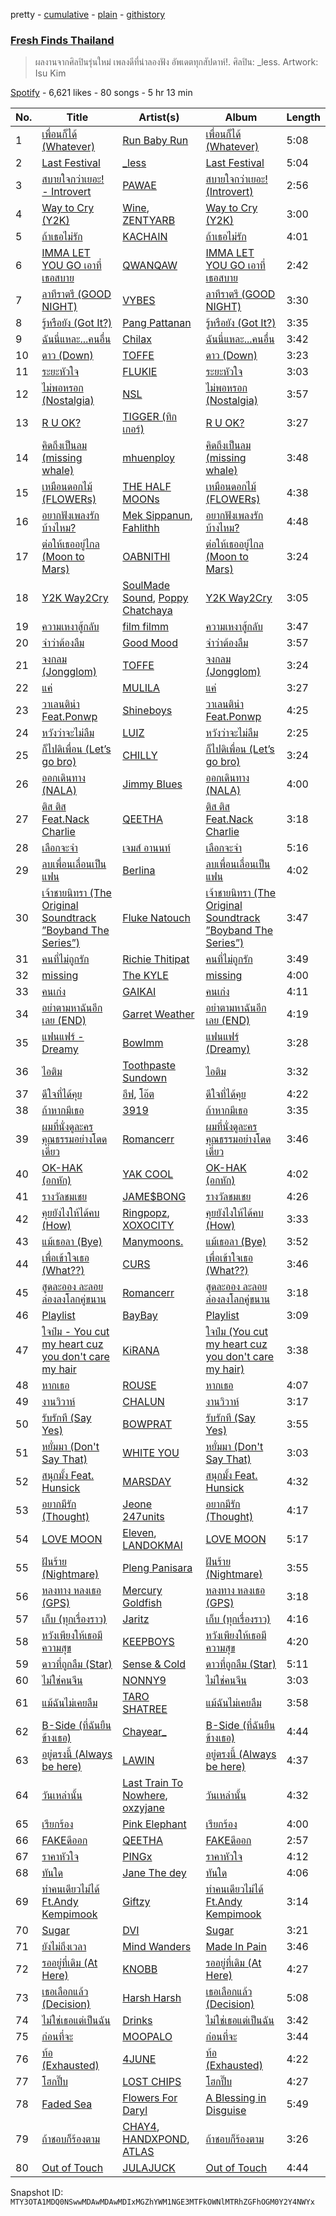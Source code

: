 pretty - [cumulative](/playlists/cumulative/37i9dQZF1DWSLboKmA6wlS.md) - [plain](/playlists/plain/37i9dQZF1DWSLboKmA6wlS) - [githistory](https://github.githistory.xyz/mackorone/spotify-playlist-archive/blob/main/playlists/plain/37i9dQZF1DWSLboKmA6wlS)

### [Fresh Finds Thailand](https://open.spotify.com/playlist/37i9dQZF1DWSLboKmA6wlS)

> ผลงานจากศิลปินรุ่นใหม่ เพลงดีที่น่าลองฟัง อัพเดตทุกสัปดาห์!\. ศิลปิน: \_less\. Artwork: Isu Kim

[Spotify](https://open.spotify.com/user/spotify) - 6,621 likes - 80 songs - 5 hr 13 min

| No. | Title | Artist(s) | Album | Length |
|---|---|---|---|---|
| 1 | [เพื่อนก็ได้ \(Whatever\)](https://open.spotify.com/track/34p8tRSG5ydLyrQILyXnx8) | [Run Baby Run](https://open.spotify.com/artist/57XiaKTRQmtrzWwcL9uQ1z) | [เพื่อนก็ได้ \(Whatever\)](https://open.spotify.com/album/34uy8BfWpUb1nNoRJYcFFt) | 5:08 |
| 2 | [Last Festival](https://open.spotify.com/track/6EVZd1EfvhbLVsNOs0fpKC) | [\_less](https://open.spotify.com/artist/16XaZ9bhtFCLUow2Z1Y7Of) | [Last Festival](https://open.spotify.com/album/36ncWx5vMfncUSRXzTyyH2) | 5:04 |
| 3 | [สบายใจกว่าเยอะ! \- Introvert](https://open.spotify.com/track/46iZLoftB08hY1DXBsAa3e) | [PAWAE](https://open.spotify.com/artist/0phCZmKiRPoDuLUBL7SaSZ) | [สบายใจกว่าเยอะ! \(Introvert\)](https://open.spotify.com/album/2W5ZOff2n0b2t57ajeABlB) | 2:56 |
| 4 | [Way to Cry \(Y2K\)](https://open.spotify.com/track/29hG3o0Q9tPkZUgoNEgPNH) | [Wine](https://open.spotify.com/artist/3LuQ3nUOUPjoCsrIBT14vs), [ZENTYARB](https://open.spotify.com/artist/4Wv4SEO2ZQAOBl4yJcjdxi) | [Way to Cry \(Y2K\)](https://open.spotify.com/album/0r8IZTz0n7SUjAOlZn5SDH) | 3:00 |
| 5 | [ถ้าเธอไม่รัก](https://open.spotify.com/track/3Gz1q4HGgmLOD6rWYryBKp) | [KACHAIN](https://open.spotify.com/artist/4VuHECkJ4Ul7OGc7b1eYKu) | [ถ้าเธอไม่รัก](https://open.spotify.com/album/0AHF8QitCgeE73LjOekffz) | 4:01 |
| 6 | [IMMA LET YOU GO เอาที่เธอสบาย](https://open.spotify.com/track/6F06sb4xwHFEEjs9ijUQKp) | [QWANQAW](https://open.spotify.com/artist/0HgnCPe8oqQDOSHzDfdEUM) | [IMMA LET YOU GO เอาที่เธอสบาย](https://open.spotify.com/album/7tzejCpJhMJUV9vJrreNuo) | 2:42 |
| 7 | [ลาทีราตรี \(GOOD NIGHT\)](https://open.spotify.com/track/3wDu41K0k699QCwJMokF6t) | [VYBES](https://open.spotify.com/artist/1QHlIhz1mXYD2KWRsdrnXI) | [ลาทีราตรี \(GOOD NIGHT\)](https://open.spotify.com/album/3xGgWF5AFngf6CzCtTbRxx) | 3:30 |
| 8 | [รู้หรือยัง \(Got It?\)](https://open.spotify.com/track/5MI4U5ArjCSQZRMrq9u8ZZ) | [Pang Pattanan](https://open.spotify.com/artist/7FJwwIfLOAubzcHBReSN1b) | [รู้หรือยัง \(Got It?\)](https://open.spotify.com/album/6Rjb8uQZYnS6AK7ASBNsk8) | 3:35 |
| 9 | [ฉันนี่แหละ...คนอื่น](https://open.spotify.com/track/1i4sHHgpXJICCcG8rmZVi2) | [Chilax](https://open.spotify.com/artist/347hkhpQtvkWFkspEmFQOE) | [ฉันนี่แหละ...คนอื่น](https://open.spotify.com/album/1JvcG0ZNdFlVFGyfIs704h) | 3:42 |
| 10 | [ดาว \(Down\)](https://open.spotify.com/track/3uoMU6t9HYyS6mzOjYNavf) | [TOFFE](https://open.spotify.com/artist/2seAV47mn1Z0NnjI78vLPn) | [ดาว \(Down\)](https://open.spotify.com/album/0IaQviNjdSyVrrZ0q7ZfqB) | 3:23 |
| 11 | [ระยะหัวใจ](https://open.spotify.com/track/1ZvxQC3jxMuceMdoFo0Cor) | [FLUKIE](https://open.spotify.com/artist/3dR2IRGHNpZ5CBbxOQN03t) | [ระยะหัวใจ](https://open.spotify.com/album/2QfNggOnaDCmeUgF2dKCYX) | 3:03 |
| 12 | [ไม่พอหรอก \(Nostalgia\)](https://open.spotify.com/track/4bQlOqQSBdiryJdl5luBSh) | [NSL](https://open.spotify.com/artist/1ivcHK8EtQIER7f6zAzujL) | [ไม่พอหรอก \(Nostalgia\)](https://open.spotify.com/album/2QDKKzlJwVKPyHQ5zTbTQN) | 3:57 |
| 13 | [R U OK?](https://open.spotify.com/track/6pskBGYOeLLQBOA7B7C9ij) | [TIGGER \(ทิกเกอร์\)](https://open.spotify.com/artist/2DKX2U91UfBZyzVtlwZWdF) | [R U OK?](https://open.spotify.com/album/4Zkf8cfL2yoewuMfwoXk95) | 3:27 |
| 14 | [คิดถึงเป็นลม \(missing whale\)](https://open.spotify.com/track/4TzrnTaVvgrCosoeKKEqV3) | [mhuenploy](https://open.spotify.com/artist/6lO1YhcMpNzqMqmYQwKsB4) | [คิดถึงเป็นลม \(missing whale\)](https://open.spotify.com/album/1q0DIiBcjwl3YIgZz9C8Fn) | 3:48 |
| 15 | [เหมือนดอกไม้ \(FLOWERs\)](https://open.spotify.com/track/16uNOkHVhWrjFeq9PbhW6h) | [THE HALF MOONs](https://open.spotify.com/artist/2eR1B1z491xHFXpw5hN4tx) | [เหมือนดอกไม้ \(FLOWERs\)](https://open.spotify.com/album/2YeTElo6yu5x1LWsUpSVfr) | 4:38 |
| 16 | [อยากฟังเพลงรักบ้างไหม?](https://open.spotify.com/track/1j7IozAGDxmDdFfoXdNUt5) | [Mek Sippanun](https://open.spotify.com/artist/1Z5XbfiRj15ojnSJsovqGc), [Fahlithh](https://open.spotify.com/artist/3aAcqoGEAiCQD4LSdTR473) | [อยากฟังเพลงรักบ้างไหม?](https://open.spotify.com/album/4pBUzAxDh9PdELlTduSYsR) | 4:48 |
| 17 | [ต่อให้เธออยู่ไกล \(Moon to Mars\)](https://open.spotify.com/track/5GFLKQNrG9WULCp3AxDXyo) | [OABNITHI](https://open.spotify.com/artist/0POiRdWHPEPL1bhVAyLpAv) | [ต่อให้เธออยู่ไกล \(Moon to Mars\)](https://open.spotify.com/album/6xglF99e8jnj5hfzpV2IQW) | 3:24 |
| 18 | [Y2K Way2Cry](https://open.spotify.com/track/082cWcLwnp72e1tkIpD2I0) | [SoulMade Sound](https://open.spotify.com/artist/27Yrj4QN7SEDL7mkrUPMVW), [Poppy Chatchaya](https://open.spotify.com/artist/0lPGF4KHt91J1oEnX0u0cv) | [Y2K Way2Cry](https://open.spotify.com/album/1GFiRkCYEeg29MTv1IjLmV) | 3:05 |
| 19 | [ความเหงาสู้กลับ](https://open.spotify.com/track/4GSDnDFs3P1ljuAEwPOfM8) | [film filmm](https://open.spotify.com/artist/0JYZ0BujwAsKlPHJ3UuzcS) | [ความเหงาสู้กลับ](https://open.spotify.com/album/2UJtHz2Y32qLG27HfwJp8N) | 3:47 |
| 20 | [จำว่าต้องลืม](https://open.spotify.com/track/3xWI5oZclzrOBedSS5bxtj) | [Good Mood](https://open.spotify.com/artist/1S9enzeeGm7WBbh6cx81YE) | [จำว่าต้องลืม](https://open.spotify.com/album/3oRljHk8uFswvgzaUwNohH) | 3:57 |
| 21 | [จงกลม \(Jongglom\)](https://open.spotify.com/track/08NR0qlrc2rjGmP60oS4vL) | [TOFFE](https://open.spotify.com/artist/2seAV47mn1Z0NnjI78vLPn) | [จงกลม \(Jongglom\)](https://open.spotify.com/album/5hsy4WQbZTWW0V47kFuXex) | 3:24 |
| 22 | [แค่](https://open.spotify.com/track/1KlPVXcqBrtS5aMGh8B2vU) | [MULILA](https://open.spotify.com/artist/7gYGPeCcS4sx9yIRTFJG5K) | [แค่](https://open.spotify.com/album/2UwBEnJufnUX9Hj6BQta2L) | 3:27 |
| 23 | [วาเลนติน่า Feat.Ponwp](https://open.spotify.com/track/7aliPycl3C0XT5DVjimE1G) | [Shineboys](https://open.spotify.com/artist/6uwaUeUGXUp0l3oxEoto1K) | [วาเลนติน่า Feat.Ponwp](https://open.spotify.com/album/10ZQvHhSbsxHH75FAZAOH8) | 4:25 |
| 24 | [หวังว่าจะไม่ลืม](https://open.spotify.com/track/1CVF9umstWoYgmYWTi4PEa) | [LUIZ](https://open.spotify.com/artist/4clOZFdUa5lEoj9JzP28gs) | [หวังว่าจะไม่ลืม](https://open.spotify.com/album/0azIVhd3zP97ihcuURrDlr) | 2:25 |
| 25 | [ก็ไปดิเพื่อน \(Let’s go bro\)](https://open.spotify.com/track/0hoCaDu3aHF1YrnHGAPln5) | [CHILLY](https://open.spotify.com/artist/2h0AG75wO4FgXz3SGXCCxd) | [ก็ไปดิเพื่อน \(Let’s go bro\)](https://open.spotify.com/album/28JQFQFIGO5lZctYMJJB0F) | 3:24 |
| 26 | [ออกเดินทาง \(NALA\)](https://open.spotify.com/track/17JhMru5Hnmh5fa0IXYRAW) | [Jimmy Blues](https://open.spotify.com/artist/7nZHTHhD4SwJr8XH66RF3w) | [ออกเดินทาง \(NALA\)](https://open.spotify.com/album/7kqNFh19aLyy4lpSzFPdnn) | 4:00 |
| 27 | [ติส ติส Feat.Nack Charlie](https://open.spotify.com/track/4JuxcibqehyAxPckpv5KlW) | [QEETHA](https://open.spotify.com/artist/3l0GAlP5fa1GLyjq7JhexM) | [ติส ติส Feat.Nack Charlie](https://open.spotify.com/album/5FsWaYRDl2M5y9TW9n3QI5) | 3:18 |
| 28 | [เลือกจะจำ](https://open.spotify.com/track/19NVDH0O1s5pLAhx6UxnAs) | [เจมส์ อานนท์](https://open.spotify.com/artist/5Z6c74p33GCeix5UkLyAsm) | [เลือกจะจำ](https://open.spotify.com/album/3skta8R1VSSrGzw3YrXpmG) | 5:16 |
| 29 | [ลบเพื่อนเลื่อนเป็นแฟน](https://open.spotify.com/track/5GTN9Hnks6MLlmfG8Ka5bK) | [Berlina](https://open.spotify.com/artist/376PbnGlnfi3iLndY3zVwk) | [ลบเพื่อนเลื่อนเป็นแฟน](https://open.spotify.com/album/3lqRQzYEh25MU8wD4fLWNa) | 4:02 |
| 30 | [เจ้าชายนิทรา \(The Original Soundtrack ”Boyband The Series”\)](https://open.spotify.com/track/4RTVpEyHYiCRNbfxXNS32c) | [Fluke Natouch](https://open.spotify.com/artist/3p5Si7RTnRj4OMC4MuXvf8) | [เจ้าชายนิทรา \(The Original Soundtrack ”Boyband The Series”\)](https://open.spotify.com/album/0IkyhRgOd5zykRQ8NGrQnm) | 3:47 |
| 31 | [คนที่ไม่ถูกรัก](https://open.spotify.com/track/0C9EuTp12kd9J3ydmUou0V) | [Richie Thitipat](https://open.spotify.com/artist/1QkqNYziSERzd2NPJF3gXu) | [คนที่ไม่ถูกรัก](https://open.spotify.com/album/0Epd5MfyrYRsQYlPhqx0tA) | 3:49 |
| 32 | [missing](https://open.spotify.com/track/1ERNEpgG9GpiPYvvKmLVNa) | [The KYLE](https://open.spotify.com/artist/0IQ0dKIOfKs1h7nIDcKBuW) | [missing](https://open.spotify.com/album/0r0YG4wMRP7XJZVTmseHHq) | 4:00 |
| 33 | [คนเก่ง](https://open.spotify.com/track/1st1g6SUQ0iy8TPFhI0Ibk) | [GAIKAI](https://open.spotify.com/artist/2tjF5O9fXbcqYq8O1lIVti) | [คนเก่ง](https://open.spotify.com/album/7w0Ey9uDSG6Z5rY7SoS4ff) | 4:11 |
| 34 | [อย่าตามหาฉันอีกเลย \(END\)](https://open.spotify.com/track/4klavQXDW0P0wJaKbJngsN) | [Garret Weather](https://open.spotify.com/artist/06RW8KC2a31VoF9KETJuXS) | [อย่าตามหาฉันอีกเลย \(END\)](https://open.spotify.com/album/6YHl4pGXv0udd09bvlbFrC) | 4:19 |
| 35 | [แฟนแฟร์ \- Dreamy](https://open.spotify.com/track/5SI3nhdadhXRWdPJ3S120A) | [BowImm](https://open.spotify.com/artist/7aISVZ8grtQxn3MQjCq3E0) | [แฟนแฟร์ \(Dreamy\)](https://open.spotify.com/album/2cc5Ogu87ymW5Dny1kSnyr) | 3:28 |
| 36 | [ไอติม](https://open.spotify.com/track/4gqzDQJl1s4p301ytZVC7u) | [Toothpaste Sundown](https://open.spotify.com/artist/3pbxTDR2BC1nm9vwXIVSJ8) | [ไอติม](https://open.spotify.com/album/1UzVM7StRmu6s4OL9lUtf8) | 3:32 |
| 37 | [ดีใจที่ได้คุย](https://open.spotify.com/track/438L6SP5zlAX17a5AQ86WE) | [อีฟ](https://open.spotify.com/artist/1tcOs2LM0omkroubsIzJre), [โอ๊ต](https://open.spotify.com/artist/2yRzvliaGfjXoQD7WCDZFP) | [ดีใจที่ได้คุย](https://open.spotify.com/album/3YNfhtWksP8XubcANswdYj) | 4:22 |
| 38 | [ถ้าหากมีเธอ](https://open.spotify.com/track/3ljBNpXhuXbFb9PHzJRoOu) | [3919](https://open.spotify.com/artist/5r6joqRCSqvakrjfr0hMgd) | [ถ้าหากมีเธอ](https://open.spotify.com/album/4NSBNIAuo4oEJKSnxLbXUc) | 3:35 |
| 39 | [ผมที่นั่งดูละครคุณธรรมอย่างโดดเดี่ยว](https://open.spotify.com/track/1aVYnfieK0AUohY1hKAs37) | [Romancerr](https://open.spotify.com/artist/5koh7W7IuiYkpgUt3Zz19X) | [ผมที่นั่งดูละครคุณธรรมอย่างโดดเดี่ยว](https://open.spotify.com/album/5w9h5X3g8khfl6NiKR6Ejx) | 3:46 |
| 40 | [OK\-HAK \(อกหัก\)](https://open.spotify.com/track/0O7dGRbN1QhDBypAWUulYv) | [YAK COOL](https://open.spotify.com/artist/0OYIEAS2zMOo7moAFRQyvU) | [OK\-HAK \(อกหัก\)](https://open.spotify.com/album/2m4MGFuoWlVk4DTqzpYE1t) | 4:02 |
| 41 | [รางวัลชมเชย](https://open.spotify.com/track/59YW2dhnZa6AVm7fzYnnIe) | [JAME$BONG](https://open.spotify.com/artist/3bIyKfeX5BwKxFkCFNIR0H) | [รางวัลชมเชย](https://open.spotify.com/album/6SAIZ7lwmLMtcOzNPbqnpM) | 4:26 |
| 42 | [คุยยังไงให้ได้คบ \(How\)](https://open.spotify.com/track/0ROsgrhnWlVcGH9zeINTGl) | [Ringpopz](https://open.spotify.com/artist/2g449arVg1wdNHOEsiYXgu), [XOXOCITY](https://open.spotify.com/artist/3In1Ccph5NjAhwbP4MngDB) | [คุยยังไงให้ได้คบ \(How\)](https://open.spotify.com/album/6zqys85JygHFZ6hJZw7xHF) | 3:33 |
| 43 | [แม้เธอลา \(Bye\)](https://open.spotify.com/track/75zNQT6PktcRtkiV7Bgrdo) | [Manymoons.](https://open.spotify.com/artist/0JHNb1uiJSV4iY5KnE55Gx) | [แม้เธอลา \(Bye\)](https://open.spotify.com/album/5smkcMoVOpm3YI3zl04mxy) | 3:52 |
| 44 | [เพื่อเข้าใจเธอ \(What??\)](https://open.spotify.com/track/2j8xB5E2j1FWZYCVNKFpcD) | [CURS](https://open.spotify.com/artist/6Io9kkkF2CDodp2FoQmGtV) | [เพื่อเข้าใจเธอ \(What??\)](https://open.spotify.com/album/77LSmpw3b53sOVR6cH9Kai) | 3:46 |
| 45 | [สูดละออง ละลอยล่องลงโลกคู่ขนาน](https://open.spotify.com/track/3k4AlNJUJt4w3DIIpmwqUh) | [Romancerr](https://open.spotify.com/artist/5koh7W7IuiYkpgUt3Zz19X) | [สูดละออง ละลอยล่องลงโลกคู่ขนาน](https://open.spotify.com/album/3roIukEj72ANr9tS6RAh76) | 3:18 |
| 46 | [Playlist](https://open.spotify.com/track/1DpBDYkMv4j0OiIRW7IJw6) | [BayBay](https://open.spotify.com/artist/4oYIejeOPxlCqVAbAGyUwp) | [Playlist](https://open.spotify.com/album/50Gl37ByUMJzsoIIYyoXzi) | 3:09 |
| 47 | [ใจป๋ม \- You cut my heart cuz you don't care my hair](https://open.spotify.com/track/0SwPGg24r6JbBIMJuJI66s) | [KiRANA](https://open.spotify.com/artist/06EAeUIbwthjzCwW1MRJTC) | [ใจป๋ม \(You cut my heart cuz you don't care my hair\)](https://open.spotify.com/album/3JouJ5dqQEbzJH7pQ4Iffj) | 3:38 |
| 48 | [หากเธอ](https://open.spotify.com/track/4zIm1TDhKS54O6omMy5yNm) | [ROUSE](https://open.spotify.com/artist/42wCcg6q3NRhi0vQQ7JvNB) | [หากเธอ](https://open.spotify.com/album/20lt1uivK4ZprSS60vi3L2) | 4:07 |
| 49 | [งานวิวาห์](https://open.spotify.com/track/1jBPCgoomRtQAFkNNup84q) | [CHALUN](https://open.spotify.com/artist/3R3z4GdVkA1pGRoTAlLZGv) | [งานวิวาห์](https://open.spotify.com/album/1Y9e4Pk4GEK1aDUmBaeplJ) | 3:17 |
| 50 | [รับรักที \(Say Yes\)](https://open.spotify.com/track/53yviWwlIJIEPUdArJnk5G) | [BOWPRAT](https://open.spotify.com/artist/40Yyk6kXQ8WtJ3RFp7qDaB) | [รับรักที \(Say Yes\)](https://open.spotify.com/album/4Axr0kZYMIdXwMqkoLFQw6) | 3:55 |
| 51 | [หยั่มมา \(Don't Say That\)](https://open.spotify.com/track/6gmbdZ40YpTh1U2n87TEox) | [WHITE YOU](https://open.spotify.com/artist/1KWSY214mKKcRu5Am6TYgc) | [หยั่มมา \(Don't Say That\)](https://open.spotify.com/album/40GJ1AETsEaRMI47wOOSiv) | 3:03 |
| 52 | [สนุกมั้ง Feat\. Hunsick](https://open.spotify.com/track/6BFVnaou94csWtlCJwkjgL) | [MARSDAY](https://open.spotify.com/artist/60bENyxfaImSaYj0lbneB8) | [สนุกมั้ง Feat\. Hunsick](https://open.spotify.com/album/5e99Y8pcy98SMEzSGpExum) | 4:32 |
| 53 | [อยากมีรัก \(Thought\)](https://open.spotify.com/track/1gXEQGmm0FIRkFjrP0mCkU) | [Jeone 247units](https://open.spotify.com/artist/6Ru9bnkSQ3Xsk5tuaNStFa) | [อยากมีรัก \(Thought\)](https://open.spotify.com/album/2AZz5fJ2WOM6qi1FkgWJTJ) | 4:17 |
| 54 | [LOVE MOON](https://open.spotify.com/track/0Y2D34P0QF10fbTGXwMuhk) | [Eleven](https://open.spotify.com/artist/2CdDqxKkNoPOVaipDo9rBN), [LANDOKMAI](https://open.spotify.com/artist/4k22J4XE3nfRlv4IH7D5Vt) | [LOVE MOON](https://open.spotify.com/album/5B8T9j2CIm64IWNq13qB3Y) | 5:17 |
| 55 | [ฝันร้าย \(Nightmare\)](https://open.spotify.com/track/5DnhH2JCCCajA2TIGA6mjK) | [Pleng Panisara](https://open.spotify.com/artist/6D2uyheaWIGxPsdhMe35GQ) | [ฝันร้าย \(Nightmare\)](https://open.spotify.com/album/0lnjp5dqMJmLSjvrImzCcU) | 3:55 |
| 56 | [หลงทาง หลงเธอ \(GPS\)](https://open.spotify.com/track/74mqhosbt8tZN9XEanFLNf) | [Mercury Goldfish](https://open.spotify.com/artist/4Bx6XuumXiSdxSbeMGMGVb) | [หลงทาง หลงเธอ \(GPS\)](https://open.spotify.com/album/5HjaDldFtdoBOjTQFuzakS) | 3:18 |
| 57 | [เก็บ \(ทุกเรื่องราว\)](https://open.spotify.com/track/6x5BISLNd78GPfbZ2oVYKU) | [Jaritz](https://open.spotify.com/artist/7J6zOmFJEqGPTX7b0s0Pqj) | [เก็บ \(ทุกเรื่องราว\)](https://open.spotify.com/album/3kXCfnPkx41Lim1W5BcMf6) | 4:16 |
| 58 | [หวังเพียงให้เธอมีความสุข](https://open.spotify.com/track/4rTECLv026tlUTMOhpkxef) | [KEEPBOYS](https://open.spotify.com/artist/3ewGk2veXsWFB4d5x5KXLx) | [หวังเพียงให้เธอมีความสุข](https://open.spotify.com/album/4vUY4UIKYP72YiBzoyVxy9) | 4:20 |
| 59 | [ดาวที่ถูกลืม \(Star\)](https://open.spotify.com/track/6urPFv9cHS42eQQE8cigir) | [Sense & Cold](https://open.spotify.com/artist/7x25mmHajFFYu7kA8sVVPw) | [ดาวที่ถูกลืม \(Star\)](https://open.spotify.com/album/0Bhn9CuFbXMSVMayuyGNeC) | 5:11 |
| 60 | [ไม่ใช่คนจีน](https://open.spotify.com/track/0ozpnuvi3kAle9vZHRwvs8) | [NONNY9](https://open.spotify.com/artist/3iOF8kiG0peRzcvbFSa9xS) | [ไม่ใช่คนจีน](https://open.spotify.com/album/1TofX5caKbOiDn6DRl57Rp) | 3:03 |
| 61 | [แม้ฉันไม่เคยลืม](https://open.spotify.com/track/6QHWDycOoCH3Ih9YOrJFns) | [TARO SHATREE](https://open.spotify.com/artist/7Fp8E0v6sJCSw9V3ziQUOr) | [แม้ฉันไม่เคยลืม](https://open.spotify.com/album/1xwAGCJDO3T3VxhP5DTgUs) | 3:58 |
| 62 | [B\-Side \(ที่ฉันยืนข้างเธอ\)](https://open.spotify.com/track/52PQehOOWXhrcqxg6J2rtY) | [Chayear\_](https://open.spotify.com/artist/0NmWZA7L4gL4D78JopQCIK) | [B\-Side \(ที่ฉันยืนข้างเธอ\)](https://open.spotify.com/album/1QYfdpKVMPkKgU1jXGnOGg) | 4:44 |
| 63 | [อยู่ตรงนี้ \(Always be here\)](https://open.spotify.com/track/1hEirNLtSliAdJXLP8pCMr) | [LAWIN](https://open.spotify.com/artist/7318YHEWepdZPdL6hM314z) | [อยู่ตรงนี้ \(Always be here\)](https://open.spotify.com/album/4NqRIitDtRj5M4Bx41wGPz) | 4:37 |
| 64 | [วันเหล่านั้น](https://open.spotify.com/track/1oJScEE5hR6prQLTOlFF5T) | [Last Train To Nowhere](https://open.spotify.com/artist/3I7F9xUQsTQH0zkg3ImuHy), [oxzyjane](https://open.spotify.com/artist/74SchVYQbtvApLlgPSx9Ec) | [วันเหล่านั้น](https://open.spotify.com/album/5egjQkpWIjGh8h9RxXZXbZ) | 4:32 |
| 65 | [เรียกร้อง](https://open.spotify.com/track/3qNFQELyzziEtCfnf35IuD) | [Pink Elephant](https://open.spotify.com/artist/4l0ULo78Pqokd8RW4zAKOc) | [เรียกร้อง](https://open.spotify.com/album/18aYP1FjuE6qbCSfAOw6N8) | 4:00 |
| 66 | [FAKEดีออก](https://open.spotify.com/track/4jUwGi2gIlWiqNabjzwRPI) | [QEETHA](https://open.spotify.com/artist/3l0GAlP5fa1GLyjq7JhexM) | [FAKEดีออก](https://open.spotify.com/album/287P1Dsb5SBKiNa86hcDYA) | 2:57 |
| 67 | [ราคาหัวใจ](https://open.spotify.com/track/15tO7fohrB5OT09Fi4p0Io) | [PINGx](https://open.spotify.com/artist/5JJCTw2FWdwpSdHTIMYjnh) | [ราคาหัวใจ](https://open.spotify.com/album/2hkdCpnA5z0mkYvEfgUeaE) | 4:12 |
| 68 | [ทันใด](https://open.spotify.com/track/37FJIBtJXvcQFnESI3fbfZ) | [Jane The dey](https://open.spotify.com/artist/5qI7KvzliY9KKTWzsTBf0a) | [ทันใด](https://open.spotify.com/album/6R51l11WGYgcTRVuUzoamu) | 4:06 |
| 69 | [ทำคนเดียวไม่ได้ Ft.Andy Kempimook](https://open.spotify.com/track/2LAdtFiKmuMWAxd3r65uL1) | [Giftzy](https://open.spotify.com/artist/7gdo74kT98y0H6FqS1d4Vd) | [ทำคนเดียวไม่ได้ Ft.Andy Kempimook](https://open.spotify.com/album/3W3wV1rkXdYLQDsCZSpv34) | 3:14 |
| 70 | [Sugar](https://open.spotify.com/track/2KmI7WNZSwdCvED5YQGFOP) | [DVI](https://open.spotify.com/artist/5MDug90VBdUSLULq3hBU4X) | [Sugar](https://open.spotify.com/album/55TxK1Pst6fFWplVbRKuTQ) | 3:21 |
| 71 | [ยังไม่ถึงเวลา](https://open.spotify.com/track/67C2acgba4tO6GcrFM56R3) | [Mind Wanders](https://open.spotify.com/artist/2caCqkp7F61EI7Fsjztlt6) | [Made In Pain](https://open.spotify.com/album/0hE8dp0XHnH2j1glkaq12x) | 3:46 |
| 72 | [รออยู่ที่เดิม \(At Here\)](https://open.spotify.com/track/3YY5RHSGRe0sE4V04OucVb) | [KNOBB](https://open.spotify.com/artist/7DSiDEjAXYQFeLBftLsEvR) | [รออยู่ที่เดิม \(At Here\)](https://open.spotify.com/album/1NsfCxbUIqfbNCoiZRcAJB) | 4:27 |
| 73 | [เธอเลือกแล้ว \(Decision\)](https://open.spotify.com/track/7Cdx0wBHzdD4YnyaH9jCwH) | [Harsh Harsh](https://open.spotify.com/artist/0BUPaehv6spYO1vWwc6Sp6) | [เธอเลือกแล้ว \(Decision\)](https://open.spotify.com/album/1E4GPgDgNIT6FheVugD7NA) | 5:08 |
| 74 | [ไม่ใช่เธอแต่เป็นฉัน](https://open.spotify.com/track/3Yq1v6faWmFVtLocAYW3GQ) | [Drinks](https://open.spotify.com/artist/3Cbq6sTYOkHuM3Q4Jg2UFW) | [ไม่ใช่เธอแต่เป็นฉัน](https://open.spotify.com/album/7pnnMlLmudXSbLZg4aa3AP) | 3:42 |
| 75 | [ก่อนที่จะ](https://open.spotify.com/track/3JkG9Hi05N30SGIZVxsxCZ) | [MOOPALO](https://open.spotify.com/artist/1yGjzOkLkeAwOA5NTd7Wy8) | [ก่อนที่จะ](https://open.spotify.com/album/2adQpGCqLxPB2hsYUQwN8W) | 3:44 |
| 76 | [ท้อ \(Exhausted\)](https://open.spotify.com/track/2hsBxsI9VeRwTGnU1GFdF5) | [4JUNE](https://open.spotify.com/artist/2XpTZ7Uw6d7G8gGxZfCb3Q) | [ท้อ \(Exhausted\)](https://open.spotify.com/album/2xrILgoDq2130SQo2LCDgO) | 4:22 |
| 77 | [โฮกปี๊บ](https://open.spotify.com/track/11XGRK0hUhOSgp1A5rrPuk) | [LOST CHIPS](https://open.spotify.com/artist/3OtnIU9UGggkQMmbvnZoo9) | [โฮกปี๊บ](https://open.spotify.com/album/7pwOg2SRX9ZwVbfdZcBYOc) | 4:27 |
| 78 | [Faded Sea](https://open.spotify.com/track/5a396MJKuZFba9U060Svpl) | [Flowers For Daryl](https://open.spotify.com/artist/7juHNCQiSAGwJNbvDch2FM) | [A Blessing in Disguise](https://open.spotify.com/album/4MoBa53HXIiSSZqJcfhv7s) | 5:49 |
| 79 | [ถ้าชอบก็ร้องตาม](https://open.spotify.com/track/5PHP3g2kfurOVGapW4Tt0D) | [CHAY4](https://open.spotify.com/artist/3JxK4TIcF2pvnWVdnGdfwS), [HANDXPOND](https://open.spotify.com/artist/2bJfb4a8KZyW3aHzeA1kOq), [ATLAS](https://open.spotify.com/artist/17070hNYFb4EIIS2X9IUby) | [ถ้าชอบก็ร้องตาม](https://open.spotify.com/album/1pnxBnlCXsgcDMQn0UBlIX) | 3:26 |
| 80 | [Out of Touch](https://open.spotify.com/track/1A3oSFobVzAfT11rk4RfJw) | [JULAJUCK](https://open.spotify.com/artist/6iKRVjDDnnab0BxXDP4nXS) | [Out of Touch](https://open.spotify.com/album/1iSHX8RxPTS68EbWv3CiLW) | 4:44 |

Snapshot ID: `MTY3OTA1MDQ0NSwwMDAwMDAwMDIxMGZhYWM1NGE3MTFkOWNlMTRhZGFhOGM0Y2Y4NWYx`
